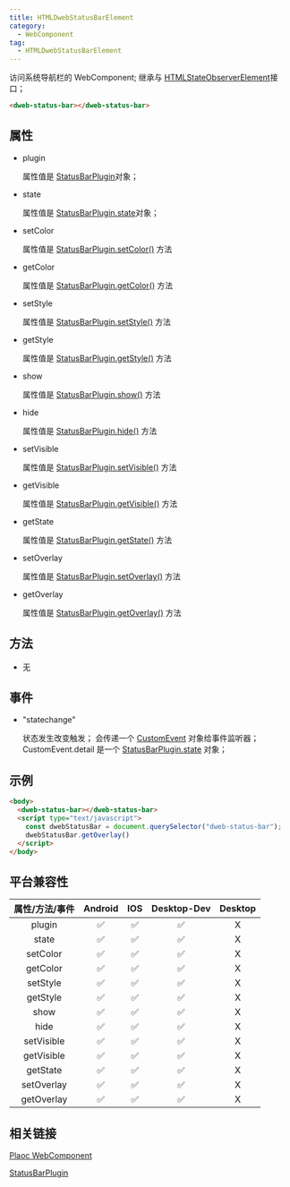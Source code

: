 ```yaml
---
title: HTMLDwebStatusBarElement
category:
  - WebComponent
tag:
  - HTMLDwebStatusBarElement
---
```


访问系统导航栏的 WebComponent;
继承与 [HTMLStateObserverElement](../state-observer/index.md)接口；

```html
<dweb-status-bar></dweb-status-bar>
```

## 属性

  - plugin

    属性值是 [StatusBarPlugin](../../plugin/status-bar/index.md)对象；

  - state

    属性值是 [StatusBarPlugin.state](../../plugin/status-bar/state.md)对象；

  - setColor

    属性值是 [StatusBarPlugin.setColor()](../../plugin/status-bar/set-color.md) 方法

  - getColor

    属性值是 [StatusBarPlugin.getColor()](../../plugin/status-bar/get-color.md) 方法

  - setStyle

    属性值是 [StatusBarPlugin.setStyle()](../../plugin/status-bar/set-style.md) 方法

  - getStyle

    属性值是 [StatusBarPlugin.getStyle()](../../plugin/status-bar/get-style.md) 方法

  - show

    属性值是 [StatusBarPlugin.show()](../../plugin/status-bar/show.md) 方法

  - hide

    属性值是 [StatusBarPlugin.hide()](../../plugin/status-bar/hide.md) 方法

  - setVisible

    属性值是 [StatusBarPlugin.setVisible()](../../plugin/status-bar/set-visible.md) 方法

  - getVisible

    属性值是 [StatusBarPlugin.getVisible()](../../plugin/status-bar/get-visible.md) 方法

  - getState

    属性值是 [StatusBarPlugin.getState()](../../plugin/status-bar/get-state.md) 方法

  - setOverlay

    属性值是 [StatusBarPlugin.setOverlay()](../../plugin/status-bar/set-overlay.md) 方法

  - getOverlay

    属性值是 [StatusBarPlugin.getOverlay()](../../plugin/status-bar/get-overlay.md) 方法

## 方法

  - 无

## 事件

  
  - "statechange"

    状态发生改变触发；
    会传递一个 [CustomEvent](https://developer.mozilla.org/zh-CN/docs/Web/API/CustomEvent/CustomEvent) 对象给事件监听器；
    CustomEvent.detail 是一个 [StatusBarPlugin.state](../../plugin/status-bar/state.md) 对象；

## 示例
  ```html
  <body>
    <dweb-status-bar></dweb-status-bar>
    <script type="text/javascript">
      const dwebStatusBar = document.querySelector("dweb-status-bar");
      dwebStatusBar.getOverlay()
    </script>
  </body>
  ```

## 平台兼容性

  | 属性/方法/事件 | Android | IOS | Desktop-Dev | Desktop |
  |:------------:|:-------:|:---:|:-----------:|:-------:|
  | plugin       | ✅      | ✅  | ✅           | X       |
  | state        | ✅      | ✅  | ✅          | X       |
  | setColor     | ✅      | ✅  | ✅          | X       |
  | getColor     | ✅      | ✅  | ✅          | X       |
  | setStyle     | ✅      | ✅  | ✅          | X       |
  | getStyle     | ✅      | ✅  | ✅          | X       |
  | show         | ✅      | ✅  | ✅          | X       |
  | hide         | ✅      | ✅  | ✅          | X       |
  | setVisible   | ✅      | ✅  | ✅          | X       |
  | getVisible   | ✅      | ✅  | ✅          | X       |
  | getState     | ✅      | ✅  | ✅          | X       |
  | setOverlay   | ✅      | ✅  | ✅          | X       |
  | getOverlay   | ✅      | ✅  | ✅          | X       |

## 相关链接

  [Plaoc WebComponent](../index.md)

  [StatusBarPlugin](../../plugin/status-bar/index.md)